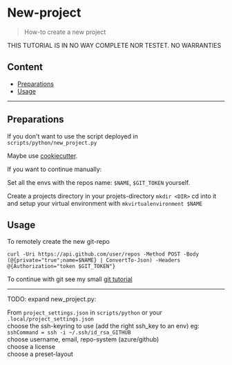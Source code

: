 # New-project

> How-to create a new project

THIS TUTORIAL IS IN NO WAY COMPLETE NOR TESTET. NO WARRANTIES

## Content

- [Preparations](#preparations)
- [Usage](#usage)

---

## Preparations

If you don't want to use the script deployed in `scripts/python/new_project.py`

Maybe use [cookiecutter](https://cookiecutter.readthedocs.io/).

If you want to continue manually:

Set all the envs with the repos name: `$NAME`, `$GIT_TOKEN` yourself.

Create a projects directory in your projets-directory `mkdir <DIR>` cd into it and setup your virtual environment with `mkvirtualenvironment $NAME`

## Usage

To remotely create the new git-repo

```shell
curl -Uri https://api.github.com/user/repos -Method POST -Body (@{private="true";name=$NAME} | ConvertTo-Json) -Headers @{Authorization="token $GIT_TOKEN"}
```

To continue with git see my small [git tutorial](how-to_init_a_git_repo.md)

---

TODO: expand new_project.py:

From `project_settings.json` in `scripts/python` or your `.local/project_settings.json`\
    choose the ssh-keyring to use (add the right ssh_key to an env) eg: `sshCommand = ssh -i ~/.ssh/id_rsa_GITHUB`\
    choose username, email, repo-system (azure/github)\
    choose a license\
    choose a preset-layout
